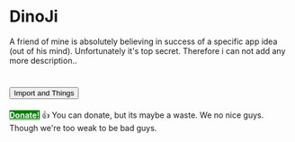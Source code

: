 # DinoJi

A friend of mine is absolutely believing in success of a specific app idea (out of his mind). Unfortunately it's top secret. Therefore i can not add any more description..

# <button>Import and Things</button> 

<a id="donate" name="donate" href="#donate" style="background-color: green; font-weight: 700; color: #fff;" onclick="javascript:alert('Gone sailing around the world on my new sailing yacht xD Thank you all who made this possible!') ;">Donate!</a> :+1:
You can donate, but its maybe a waste. We no nice guys. Though we're too weak to be bad guys.
